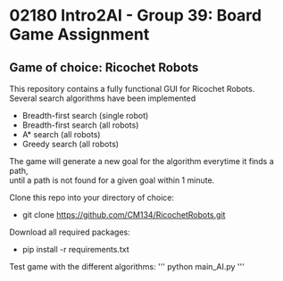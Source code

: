 # 02180 Intro2AI - Group 39: Board Game Assignment
## Game of choice: Ricochet Robots
This repository contains a fully functional GUI for Ricochet Robots.\
Several search algorithms have been implemented
- Breadth-first search (single robot)
- Breadth-first search (all robots)
- A* search (all robots)
- Greedy search (all robots)

The game will generate a new goal for the algorithm everytime it finds a path,\
until a path is not found for a given goal within 1 minute.

Clone this repo into your directory of choice:
- git clone https://github.com/CM134/RicochetRobots.git

Download all required packages:
- pip install -r requirements.txt

Test game with the different algorithms:
'''
python main_AI.py
'''
